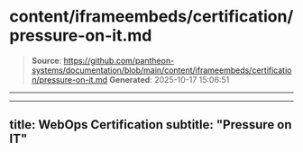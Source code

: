 # content/iframeembeds/certification/pressure-on-it.md

> **Source**: https://github.com/pantheon-systems/documentation/blob/main/content/iframeembeds/certification/pressure-on-it.md
> **Generated**: 2025-10-17 15:06:51

---

---
title: WebOps Certification
subtitle: "Pressure on IT"
---

<Partial file="certification-guide/pressure-on-it.md" />
